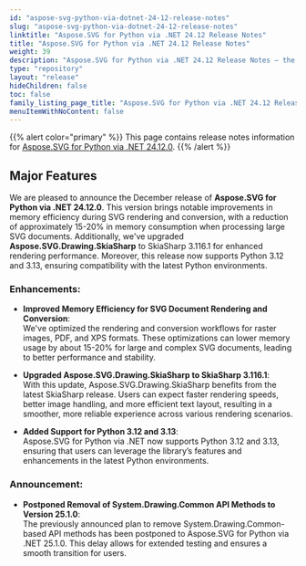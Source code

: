 ```yaml
---
id: "aspose-svg-python-via-dotnet-24-12-release-notes"
slug: "aspose-svg-python-via-dotnet-24-12-release-notes"
linktitle: "Aspose.SVG for Python via .NET 24.12 Release Notes"
title: "Aspose.SVG for Python via .NET 24.12 Release Notes"
weight: 39
description: "Aspose.SVG for Python via .NET 24.12 Release Notes – the latest updates and fixes."
type: "repository"
layout: "release"
hideChildren: false
toc: false
family_listing_page_title: "Aspose.SVG for Python via .NET 24.12 Release Notes"
menuItemWithNoContent: false
---
```

{{% alert color="primary" %}}
This page contains release notes information for [Aspose.SVG for Python via .NET 24.12.0](https://pypi.org/project/aspose-svg-net/24.12.0/).
{{% /alert %}}

## Major Features

We are pleased to announce the December release of **Aspose.SVG for Python via .NET 24.12.0**. This version brings notable improvements in memory efficiency during SVG rendering and conversion, with a reduction of approximately 15-20% in memory consumption when processing large SVG documents. Additionally, we've upgraded **Aspose.SVG.Drawing.SkiaSharp** to SkiaSharp 3.116.1 for enhanced rendering performance. Moreover, this release now supports Python 3.12 and 3.13, ensuring compatibility with the latest Python environments.

### Enhancements:

- **Improved Memory Efficiency for SVG Document Rendering and Conversion**:  
  We've optimized the rendering and conversion workflows for raster images, PDF, and XPS formats. These optimizations can lower memory usage by about 15-20% for large and complex SVG documents, leading to better performance and stability.
  
- **Upgraded Aspose.SVG.Drawing.SkiaSharp to SkiaSharp 3.116.1**:  
  With this update, Aspose.SVG.Drawing.SkiaSharp benefits from the latest SkiaSharp release. Users can expect faster rendering speeds, better image handling, and more efficient text layout, resulting in a smoother, more reliable experience across various rendering scenarios.

- **Added Support for Python 3.12 and 3.13**:  
  Aspose.SVG for Python via .NET now supports Python 3.12 and 3.13, ensuring that users can leverage the library’s features and enhancements in the latest Python environments.

### Announcement:

- **Postponed Removal of System.Drawing.Common API Methods to Version 25.1.0**:  
  The previously announced plan to remove System.Drawing.Common-based API methods has been postponed to Aspose.SVG for Python via .NET 25.1.0. This delay allows for extended testing and ensures a smooth transition for users.
